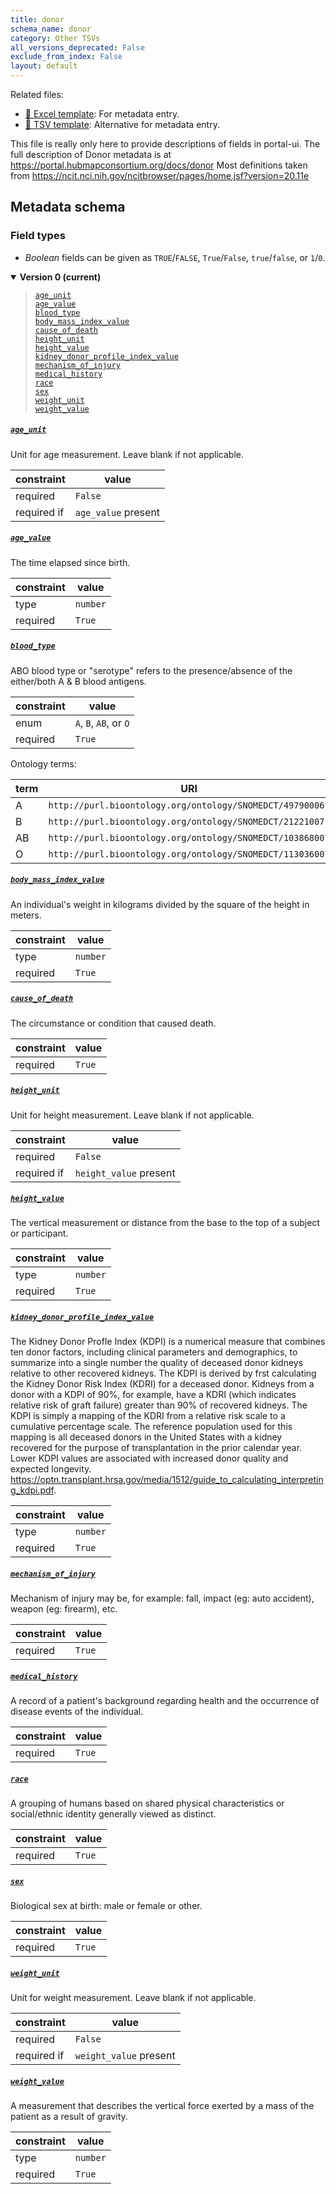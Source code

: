 ```yaml
---
title: donor
schema_name: donor
category: Other TSVs
all_versions_deprecated: False
exclude_from_index: False
layout: default
---
```


Related files:

- [📝 Excel template](https://raw.githubusercontent.com/hubmapconsortium/ingest-validation-tools/main/docs/donor/donor.xlsx): For metadata entry.
- [📝 TSV template](https://raw.githubusercontent.com/hubmapconsortium/ingest-validation-tools/main/docs/donor/donor.tsv): Alternative for metadata entry.

This file is really only here to provide descriptions of fields in portal-ui. The full description of Donor metadata is at https://portal.hubmapconsortium.org/docs/donor
Most definitions taken from https://ncit.nci.nih.gov/ncitbrowser/pages/home.jsf?version=20.11e





## Metadata schema

### Field types
- *Boolean* fields can be given as `TRUE`/`FALSE`, `True`/`False`, `true`/`false`, or `1`/`0`.  


<details markdown="1" open="true"><summary><b>Version 0 (current)</b></summary>

<blockquote markdown="1">

[`age_unit`](#age_unit)<br>
[`age_value`](#age_value)<br>
[`blood_type`](#blood_type)<br>
[`body_mass_index_value`](#body_mass_index_value)<br>
[`cause_of_death`](#cause_of_death)<br>
[`height_unit`](#height_unit)<br>
[`height_value`](#height_value)<br>
[`kidney_donor_profile_index_value`](#kidney_donor_profile_index_value)<br>
[`mechanism_of_injury`](#mechanism_of_injury)<br>
[`medical_history`](#medical_history)<br>
[`race`](#race)<br>
[`sex`](#sex)<br>
[`weight_unit`](#weight_unit)<br>
[`weight_value`](#weight_value)<br>

</blockquote>

<a name="age_unit"></a>
##### [`age_unit`](#age_unit)
Unit for age measurement. Leave blank if not applicable.

| constraint | value |
| --- | --- |
| required | `False` |
| required if | `age_value` present |

<a name="age_value"></a>
##### [`age_value`](#age_value)
The time elapsed since birth.

| constraint | value |
| --- | --- |
| type | `number` |
| required | `True` |

<a name="blood_type"></a>
##### [`blood_type`](#blood_type)
ABO blood type or "serotype" refers to the presence/absence of the either/both A & B blood antigens.

| constraint | value |
| --- | --- |
| enum | `A`, `B`, `AB`, or `O` |
| required | `True` |

Ontology terms:

| term | URI |
| --- | --- |
| A | `http://purl.bioontology.org/ontology/SNOMEDCT/49790006` |
| B | `http://purl.bioontology.org/ontology/SNOMEDCT/21221007` |
| AB | `http://purl.bioontology.org/ontology/SNOMEDCT/103868007` |
| O | `http://purl.bioontology.org/ontology/SNOMEDCT/113036007` |

<a name="body_mass_index_value"></a>
##### [`body_mass_index_value`](#body_mass_index_value)
An individual's weight in kilograms divided by the square of the height in meters.

| constraint | value |
| --- | --- |
| type | `number` |
| required | `True` |

<a name="cause_of_death"></a>
##### [`cause_of_death`](#cause_of_death)
The circumstance or condition that caused death.

| constraint | value |
| --- | --- |
| required | `True` |

<a name="height_unit"></a>
##### [`height_unit`](#height_unit)
Unit for height measurement. Leave blank if not applicable.

| constraint | value |
| --- | --- |
| required | `False` |
| required if | `height_value` present |

<a name="height_value"></a>
##### [`height_value`](#height_value)
The vertical measurement or distance from the base to the top of a subject or participant.

| constraint | value |
| --- | --- |
| type | `number` |
| required | `True` |

<a name="kidney_donor_profile_index_value"></a>
##### [`kidney_donor_profile_index_value`](#kidney_donor_profile_index_value)
The Kidney Donor Profle Index (KDPI) is a numerical measure that combines ten donor factors, including clinical parameters and demographics, to summarize into a single number the quality of deceased donor kidneys relative to other recovered kidneys. The KDPI is derived by frst calculating the Kidney Donor Risk Index (KDRI) for a deceased donor. Kidneys from a donor with a KDPI of 90%, for example, have a KDRI (which indicates relative risk of graft failure) greater than 90% of recovered kidneys. The KDPI is simply a mapping of the KDRI from a relative risk scale to a cumulative percentage scale. The reference population used for this mapping is all deceased donors in the United States with a kidney recovered for the purpose of transplantation in the prior calendar year. Lower KDPI values are associated with increased donor quality and expected longevity. https://optn.transplant.hrsa.gov/media/1512/guide_to_calculating_interpreting_kdpi.pdf.

| constraint | value |
| --- | --- |
| type | `number` |
| required | `True` |

<a name="mechanism_of_injury"></a>
##### [`mechanism_of_injury`](#mechanism_of_injury)
Mechanism of injury may be, for example: fall, impact (eg: auto accident), weapon (eg: firearm), etc.

| constraint | value |
| --- | --- |
| required | `True` |

<a name="medical_history"></a>
##### [`medical_history`](#medical_history)
A record of a patient's background regarding health and the occurrence of disease events of the individual.

| constraint | value |
| --- | --- |
| required | `True` |

<a name="race"></a>
##### [`race`](#race)
A grouping of humans based on shared physical characteristics or social/ethnic identity generally viewed as distinct.

| constraint | value |
| --- | --- |
| required | `True` |

<a name="sex"></a>
##### [`sex`](#sex)
Biological sex at birth: male or female or other.

| constraint | value |
| --- | --- |
| required | `True` |

<a name="weight_unit"></a>
##### [`weight_unit`](#weight_unit)
Unit for weight measurement. Leave blank if not applicable.

| constraint | value |
| --- | --- |
| required | `False` |
| required if | `weight_value` present |

<a name="weight_value"></a>
##### [`weight_value`](#weight_value)
A measurement that describes the vertical force exerted by a mass of the patient as a result of gravity.

| constraint | value |
| --- | --- |
| type | `number` |
| required | `True` |

</details>


